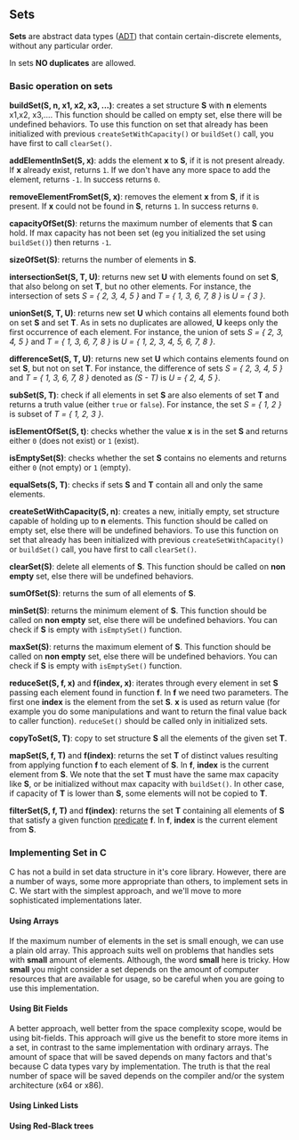 ## Sets

**Sets** are abstract data types ([ADT](https://en.wikipedia.org/wiki/Abstract_data_type)) that contain certain-discrete elements, without any particular order. 

In sets **NO duplicates** are allowed.

### Basic operation on sets

**buildSet(S, n, x1, x2, x3, ...)**: creates a set structure **S** with **n** elements x1,x2, x3,…. This function should be called on empty set, else there will be undefined behaviors. To use this function on set that already has been initialized with previous `createSetWithCapacity()` or `buildSet()` call, you have first to call `clearSet()`.

**addElementInSet(S, x)**: adds the element **x** to **S**, if it is not present already. If **x** already exist, returns `1`. If we don't have any more space to add the element, returns `-1`. In success returns `0`.

**removeElementFromSet(S, x)**: removes the element **x** from **S**, if it is present. If **x** could not be found in **S**, returns `1`. In success returns `0`.

**capacityOfSet(S)**: returns the maximum number of elements that **S** can hold. If max capacity has not been set (eg you initialized the set using `buildSet()`) then returns `-1`.

**sizeOfSet(S)**: returns the number of elements in **S**.

**intersectionSet(S, T, U)**: returns new set **U** with elements found on set **S**, that also belong on set **T**, but no other elements. For instance, the intersection of sets  *S = { 2, 3, 4, 5 }*  and *T = { 1, 3, 6, 7, 8 }* is *U = { 3 }*.

**unionSet(S, T, U)**: returns new set **U** which contains all elements found both on set **S** and set **T**. As in sets no duplicates are allowed, **U** keeps only the first occurrence of each element. For instance, the union of sets *S = { 2, 3, 4, 5 }* and *T = { 1, 3, 6, 7, 8 }* is *U = { 1, 2, 3, 4, 5, 6, 7, 8 }*.

**differenceSet(S, T, U)**: returns new set **U** which contains elements found on set **S**, but not on set **T**. For instance, the difference of sets *S = { 2, 3, 4, 5 }* and *T = { 1, 3, 6, 7, 8 }* denoted as *(S - T)* is *U = { 2, 4, 5 }*.

**subSet(S, T)**: check if all elements in set **S** are also elements of set **T** and returns a truth value (either `true` or `false`). For instance, the set *S = { 1, 2 }* is subset of *T = { 1, 2, 3 }*.

**isElementOfSet(S, t)**: checks whether the value **x** is in the set **S** and returns either `0` (does not exist) or `1` (exist).

**isEmptySet(S)**: checks whether the set **S** contains no elements and returns either `0` (not empty) or `1` (empty).

**equalSets(S, T)**: checks if sets **S** and **T** contain all and only the same elements. 

**createSetWithCapacity(S, n)**: creates a new, initially empty, set structure capable of holding up to **n** elements. This function should be called on empty set, else there will be undefined behaviors. To use this function on set that already has been initialized with previous `createSetWithCapacity()` or `buildSet()` call, you have first to call `clearSet()`.

**clearSet(S)**: delete all elements of **S**. This function should be called on **non empty** set, else there will be undefined behaviors.

**sumOfSet(S)**: returns the sum of all elements of **S**.

**minSet(S)**: returns the minimum element of **S**. This function should be called on **non empty** set, else there will be undefined behaviors. You can check if **S** is empty with `isEmptySet()` function.

**maxSet(S)**: returns the maximum element of **S**. This function should be called on **non empty** set, else there will be undefined behaviors. You can check if **S** is empty with `isEmptySet()` function.

**reduceSet(S, f, x)** and **f(index, x)**: iterates through every element in set **S** passing each element found in function **f**. In **f** we need two parameters. The first one **index** is the element from the set **S**. **x** is used as return value (for example you do some manipulations and want to return the final value back to caller function). `reduceSet()` should be called only in initialized sets.

**copyToSet(S, T)**: copy to set structure **S** all the elements of the given set **T**.

**mapSet(S, f, T)** and **f(index)**: returns the set **T** of distinct values resulting from applying function **f** to each element of **S**. In **f**, **index** is the current element from **S**. We note that the set **T** must have the same max capacity like **S**, or be initialized without max capacity with `buildSet()`. In other case, if capacity of **T** is lower than **S**, some elements will not be copied to **T**.

**filterSet(S, f, T)** and **f(index)**: returns the set **T** containing all elements of **S** that satisfy a given function [predicate](https://en.wikipedia.org/wiki/Predicate_(mathematical_logic)) **f**. In **f**, **index** is the current element from **S**.


### Implementing Set in C

C has not a build in set data structure in it's core library. However, there are a number of ways, some more appropriate than others, to implement sets in C. We start with the simplest approach, and we'll move to more sophisticated implementations later.

#### Using Arrays

If the maximum number of elements in the set is small enough, we can use a plain old array. This approach suits well on problems that handles sets with **small** amount of elements. Although, the word **small** here is tricky. How **small** you might consider a set depends on the amount of computer resources that are available for usage, so be careful when you are going to use this implementation.

#### Using Bit Fields

A better approach, well better from the space complexity scope, would be using bit-fields. This approach will give us the benefit to store more items in a set, in contrast to the same implementation with ordinary arrays. The amount of space that will be saved depends on many factors and that's because C data types vary by implementation. The truth is that the real number of space will be saved depends on the compiler and/or the system architecture (x64 or x86).

#### Using Linked Lists

#### Using Red-Black trees
